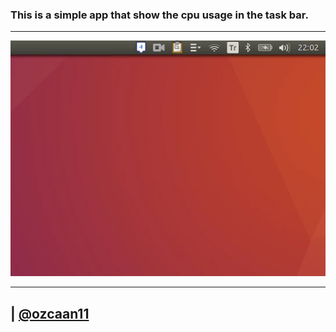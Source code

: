 ### This is a simple app that show the cpu usage in the task bar.
-------
![](cpu.gif)


-----------------
| [@ozcaan11](https://twitter.com/ozcaan11)
-----------------
